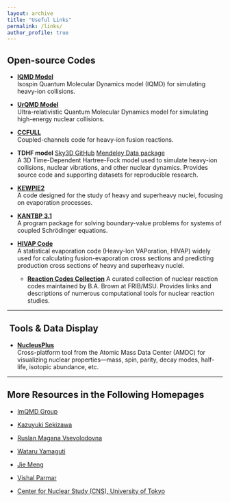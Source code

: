 ```yaml
---
layout: archive
title: "Useful Links"
permalink: /links/
author_profile: true
---
```



##  Open-source Codes

- **[IQMD Model](https://www.scidb.cn/en/detail?dataSetId=d198f93bff464a3c80e0e02485ef1304)**  
  Isospin Quantum Molecular Dynamics model (IQMD) for simulating heavy-ion collisions.

- **[UrQMD Model](https://itp.uni-frankfurt.de/~bleicher/index.html?content=urqmd)**  
  Ultra-relativistic Quantum Molecular Dynamics model for simulating high-energy nuclear collisions.

- **[CCFULL](https://www2.yukawa.kyoto-u.ac.jp/~kouichi.hagino/ccfull.html)**  
  Coupled-channels code for heavy-ion fusion reactions.

- **TDHF model** [Sky3D GitHub](https://github.com/manybody/sky3d) [Mendeley Data package](https://data.mendeley.com/datasets/vzbrzvyrn4/2)  
  A 3D Time-Dependent Hartree-Fock model used to simulate heavy-ion collisions, nuclear vibrations, and other nuclear dynamics. Provides source code and supporting datasets for reproducible research.


- **[KEWPIE2](https://data.mendeley.com/datasets/jpr32dzp8g/1)**  
  A code designed for the study of heavy and superheavy nuclei, focusing on evaporation processes.

- **[KANTBP 3.1](https://data.mendeley.com/datasets/4vm9fhyvh3/1)**  
  A program package for solving boundary-value problems for systems of coupled Schrödinger equations.

- **[HIVAP Code](http://www.imqmd.com/download.html)**  
  A statistical evaporation code (Heavy-Ion VAPoration, HIVAP) widely used for calculating fusion-evaporation cross sections and predicting production cross sections of heavy and superheavy nuclei.

  - **[Reaction Codes Collection](https://people.frib.msu.edu/~brown/reaction-codes/home.html)** 
  A curated collection of nuclear reaction codes maintained by B.A. Brown at FRIB/MSU. Provides links and descriptions of numerous computational tools for nuclear reaction studies.

---

##  ​ Tools & Data Display

- **[NucleusPlus](https://amdc.impcas.ac.cn/web/nubcleus%202_en.html)**  
  Cross-platform tool from the Atomic Mass Data Center (AMDC) for visualizing nuclear properties—mass, spin, parity, decay modes, half-life, isotopic abundance, etc.

---

## More Resources in the Following Homepages

- [ImQMD Group](http://www.imqmd.com/)  

- [Kazuyuki Sekizawa](https://sekizawa.fizyka.pw.edu.pl/english/index.html)  

- [Ruslan Magana Vsevolodovna](https://science-ruslan.weebly.com/about.html)  

- [Wataru Yamaguti](https://www.rcnp.osaka-u.ac.jp/~yamaguti/wyama_RIKEN/wyama/index.html)  

- [Jie Meng](https://pkunuclear.github.io/people/jmeng.html)

- [Vishal Parmar](https://sites.google.com/view/vishal-parmar)  

- [Center for Nuclear Study (CNS), University of Tokyo](https://www.cns.s.u-tokyo.ac.jp/cns/en/)  


